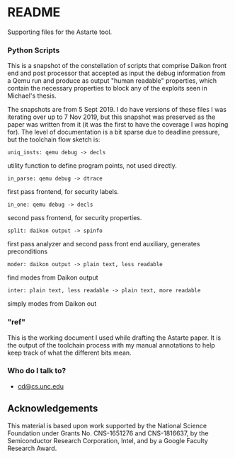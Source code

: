 # README #

Supporting files for the Astarte tool.

### Python Scripts ###

This is a snapshot of the constellation of scripts that comprise Daikon front
end and post processor that accepted as input the debug information from a Qemu
run and produce as output "human readable" properties, which contain the 
necessary properties to block any of the exploits seen in Michael's thesis.

The snapshots are from 5 Sept 2019.  I do have versions of these files I was
iterating over up to 7 Nov 2019, but this snapshot was preserved as 
the paper was written from it (it was the first to have the coverage I was
hoping for). The level of documentation is a bit sparse due to deadline
pressure, but the toolchain flow sketch is: 

	uniq_insts: qemu debug -> decls

utility function to define program points, not used directly.
	
	in_parse: qemu debug -> dtrace

first pass frontend, for security labels. 
	
	in_one: qemu debug -> decls

second pass frontend, for security properties. 
	
	split: daikon output -> spinfo

first pass analyzer and second pass front end auxiliary, generates preconditions
	
	moder: daikon output -> plain text, less readable

find modes from Daikon output 
	
	inter: plain text, less readable -> plain text, more readable

simply modes from Daikon out

### "ref" ###

This is the working document I used while drafting the Astarte paper. It is the 
output of the toolchain process with my manual annotations to help keep track
of what the different bits mean.

### Who do I talk to? ###

* cd@cs.unc.edu

## Acknowledgements  

This material is based upon work
supported by the National Science Foundation under Grants
No. CNS-1651276 and CNS-1816637, by the Semiconductor
Research Corporation, Intel, and by a Google Faculty Research
Award.

